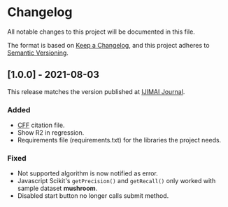 # Changelog

All notable changes to this project will be documented in this file.

The format is based on [Keep a Changelog](https://keepachangelog.com/en/1.0.0/),
and this project adheres to [Semantic Versioning](https://semver.org/spec/v2.0.0.html).

## [1.0.0] - 2021-08-03

This release matches the version published at [IJIMAI Journal][ijimai].

[ijimai]: https://www.ijimai.org/journal/bibcite/reference/2982 "CompareML: A Novel Approach to Supporting Preliminary Data Analysis Decision Making"

### Added

- [CFF][cff] citation file.
- Show R2 in regression. 
- Requirements file (requirements.txt) for the libraries the project needs.

[cff]: https://citation-file-format.github.io

### Fixed

- Not supported algorithm is now notified as error.
- Javascript Scikit's `getPrecision()` and `getRecall()` only worked with sample dataset **mushroom**.
- Disabled start button no longer calls submit method.
